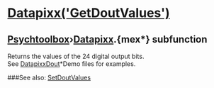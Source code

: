 # [Datapixx('GetDoutValues')](Datapixx-GetDoutValues) 
## [Psychtoolbox](Pyschtoolbox)&#8250;[Datapixx](Datapixx).{mex*} subfunction


Returns the values of the 24 digital output bits.  
See [DatapixxDout](DatapixxDout)\*Demo files for examples.  
  


###See also:
[SetDoutValues](Datapixx-SetDoutValues)
